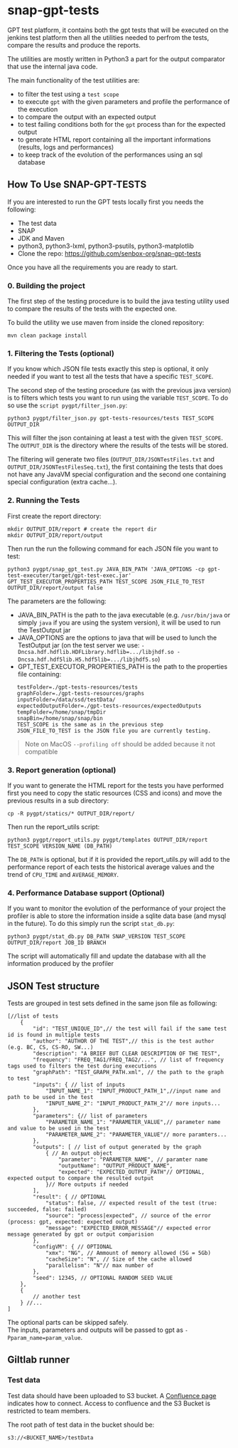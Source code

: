 # snap-gpt-tests

GPT test platform, it contains both the gpt tests that will be executed on the jenkins test platform then all the utilities needed to perfrom the tests, compare the results and produce the reports.

The utilities are mostly written in Python3 a part for the output comparator that use the internal java code. 

The main functionality of the test utilities are:

- to filter the test using a `test scope`
- to execute `gpt` with the given parameters and profile the performance of the execution
- to compare the output with an expected output
- to test failing conditions both for the `gpt` process than for the expected output
- to generate HTML report containing all the important informations (results, logs and performances)
- to keep track of the evolution of the performances using an sql database

## How To Use SNAP-GPT-TESTS

If you are interested to run the GPT tests locally first you needs the following:

 - The test data
 - SNAP
 - JDK and Maven
 - python3, python3-lxml, python3-psutils, python3-matplotlib
 - Clone the repo: https://github.com/senbox-org/snap-gpt-tests

Once you have all the requirements you are ready to start.

### 0. Building the project

The first step of the testing procedure is to build the java testing utility used to compare the results of the tests with the expected one.

To build the utility we use maven from inside the cloned repository:
```
mvn clean package install
```

### 1. Filtering the Tests (optional)

If you know which JSON file tests exactly this step is optional, it only needed if you want to test all the tests that have a specific `TEST_SCOPE`.

The second step of the testing procedure (as with the previous java version) is to filters which tests you want to run using the variable `TEST_SCOPE`. To do so use the `script pygpt/filter_json.py`:

```
python3 pygpt/filter_json.py gpt-tests-resources/tests TEST_SCOPE OUTPUT_DIR
```

This will filter the json containing at least a test with the given `TEST_SCOPE`. The `OUTPUT_DIR` is the directory where the results of the tests will be stored.

The filtering will generate two files (`OUTPUT_DIR/JSONTestFiles.txt` and `OUTPUT_DIR/JSONTestFilesSeq.txt`), the first containing the tests that does not have any JavaVM special configuration and the second one containing special configuration (extra cache...).

### 2. Running the Tests

First create the report directory:

```
mkdir OUTPUT_DIR/report # create the report dir
mkdir OUTPUT_DIR/report/output
```

Then run the run the following command for each JSON file you want to test:
```
python3 pygpt/snap_gpt_test.py JAVA_BIN_PATH 'JAVA_OPTIONS -cp gpt-test-executer/target/gpt-test-exec.jar' GPT_TEST_EXECUTOR_PROPERTIES_PATH TEST_SCOPE JSON_FILE_TO_TEST OUTPUT_DIR/report/output false
```

The parameters are the following:

 - JAVA_BIN_PATH is the path to the java executable (e.g. `/usr/bin/java` or simply `java` if you are using the system version), it will be used to run the TestOutput jar
 - JAVA_OPTIONS are the options to java that will be used to lunch the TestOutput jar (on the test server we use: `-Dncsa.hdf.hdflib.HDFLibrary.hdflib=.../libjhdf.so -Dncsa.hdf.hdf5lib.H5.hdf5lib=.../libjhdf5.so`)
 - GPT_TEST_EXECUTOR_PROPERTIES_PATH is the path to the properties file containing:
 ```
    testFolder=./gpt-tests-resources/tests
    graphFolder=./gpt-tests-resources/graphs
    inputFolder=/data/ssd/testData/
    expectedOutputFolder=./gpt-tests-resources/expectedOutputs
    tempFolder=/home/snap/tmpDir
    snapBin=/home/snap/snap/bin
    TEST_SCOPE is the same as in the previous step
    JSON_FILE_TO_TEST is the JSON file you are currently testing.
 ```

 > Note on MacOS `--profiling off` should be added because it not compatible

### 3. Report generation (optional)

If you want to generate the HTML report for the tests you have performed first you need to copy the static resources (CSS and icons) and move the previous results in a sub directory:

```
cp -R pygpt/statics/* OUTPUT_DIR/report/
```

Then run the report_utils script:
```
python3 pygpt/report_utils.py pygpt/templates OUTPUT_DIR/report TEST_SCOPE VERSION_NAME (DB_PATH)
```

The `DB_PATH` is optional, but if it is provided the report_utils.py will add to the performance report of each tests the historical average values and the trend of `CPU_TIME` and `AVERAGE_MEMORY`.

### 4. Performance Database support (Optional)

If you want to monitor the evolution of the performance of your project the profiler is able to store the information inside a sqlite data base (and mysql in the future). To do this simply run the script `stat_db.py`:

```
python3 pygpt/stat_db.py DB_PATH SNAP_VERSION TEST_SCOPE OUTPUT_DIR/report JOB_ID BRANCH
``` 

The script will automatically fill and update the database with all the information produced by the profiler

## JSON Test structure

Tests are grouped in test sets defined in the same json file as following:

```json5
[//list of tests
    {
        "id": "TEST_UNIQUE_ID",// the test will fail if the same test id is found in multiple tests
        "author": "AUTHOR OF THE TEST",// this is the test author (e.g. BC, CS, CS-RO, SW...)
        "description": "A BRIEF BUT CLEAR DESCRIPTION OF THE TEST", 
        "frequency": "FREQ_TAG1/FREQ_TAG2/...", // list of frequency tags used to filters the test during executions
        "graphPath": "TEST_GRAPH_PATH.xml", // the path to the graph to test 
        "inputs": { // list of inputs
            "INPUT_NAME_1": "INPUT_PRODUCT_PATH_1",//input name and path to be used in the test
            "INPUT_NAME_2": "INPUT_PRODUCT_PATH_2"// more inputs...
        },
        "parameters": {// list of parameters
            "PARAMETER_NAME_1": "PARAMETER_VALUE",// parameter name and value to be used in the test
            "PARAMETER_NAME_2": "PARAMETER_VALUE"// more paramters...
        },
        "outputs": [ // list of output generated by the graph
            { // An output object
                "parameter": "PARAMETER_NAME", // paramter name
                "outputName": "OUTPUT_PRODUCT_NAME",
                "expected": "EXPECTED_OUTPUT_PATH"// OPTIONAL, expected output to compare the resulted output
            }// More outputs if needed
        ],
        "result": { // OPTIONAL
            "status": false, // expected result of the test (true: succeeded, false: failed)
            "source": "process|expected", // source of the error  (process: gpt, expected: expected output)
            "message": "EXPECTED_ERROR_MESSAGE"// expected error message generated by gpt or output comparision
        },
        "configVM": { // OPTIONAL
            "xmx": "NG", // Ammount of memory allowed (5G = 5Gb)
            "cacheSize": "N", // Size of the cache allowed
            "parallelism": "N"// max number of   
        },
        "seed": 12345, // OPTIONAL RANDOM SEED VALUE
    }, 
    {
        // another test
    } //...
]
```

The optional parts can be skipped safely.  
The inputs, parameters and outputs will be passed to gpt as `-Pparam_name=param_value`.

## Giltlab runner

### Test data

Test data should have been uploaded to S3 bucket.
A [Confluence page](https://senbox.atlassian.net/wiki/spaces/SENBOX/pages/2490433537/S3+bucket) indicates how to
connect.
Access to confluence and the S3 Bucket is restricted to team members.

The root path of test data in the bucket should be:

`s3://<BUCKET_NAME>/testData`